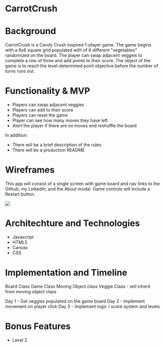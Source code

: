 # CarrotCrush

# Background 

CarrotCrush is a Candy Crush inspired 1-player game. The game begins with a 6x6 square grid populated with of 6 different "vegetables" randomized on the board.
The player can swap adjacent veggies to complete a row of three and add points to their score. 
The object of the game is to reach the level-determined point objective before the number of turns runs out. 

# Functionality & MVP

* Players can swap adjacent veggies
* Players can add to their score
* Players can reset the game
* Player can see how many moves they have left 
* Alert the player if there are no moves and reshuffle the board

In addition: 
 
* There will be a brief description of the rules
* There will be a production README

# Wireframes
This app will consist of a single screen with game board and nav links to the Github, my LinkedIn, and the About modal.
Game controls will include a Restart button.

![](https://i.imgur.com/mly6rzV.jpg)


# Architechture and Technologies 

* Javascript 
* HTML5
* Canvas 
* CSS

# Implementation and Timeline

Board Class 
Game Class 
Moving Object class 
Veggie Class - will inherit from moving object class 

Day 1 - Get veggies populated on the game board 
Day 2 - Implement movement on player click 
Day 3 - Implement logic / score system and levels 

# Bonus Features
* Level 2

